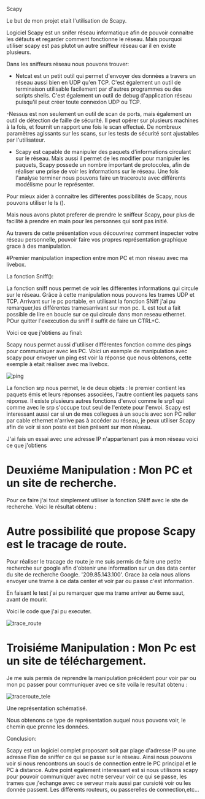 Scapy

Le but de mon projet etait l'utilisation de Scapy.

Logiciel Scapy est un snifer réseau informatique afin de pouvoir connaitre les défauts et regarder comment fonctionne le réseau.
Mais pourquoi utiliser scapy est pas plutot un autre sniffeur réseau car il en existe plusieurs.

Dans les sniffeurs réseau nous pouvons trouver:

- Netcat est un petit outil qui permet d'envoyer des données a travers un réseau aussi bien en UDP qu'en TCP. C'est également un outil de terminaison
utilisable facilement par d'autres programmes ou des scripts shells.
C'est également un outil de debug d'application réseau puisqu'il peut créer toute connexion UDP ou TCP.

-Nessus est non seulement un outil de scan de ports, mais également un outil de détection de faille de sécurité.
Il peut opérer sur plusieurs machines à la fois, et fournit un rapport une fois le scan effectué.
De nombreux paramètres agissants sur les scans, sur les tests de sécurité sont ajustables par l'utilisateur.

- Scapy est capable de manipuler des paquets d'informations circulant sur le réseau. Mais aussi il permet de les modifier  pour manipuler les paquets,
Scapy possede un nombre important de protocoles, afin de réaliser une prise de voir les informations sur le réseau.
Une fois l'analyse terminer nous pouvons faire un traceroute avec différents modélisme pour le représenter.

Pour mieux aider à connaitre les différentes possibilités de Scapy, nous pouvons utiliser le ls ().

Mais nous avons plutot preferer de prendre le sniffeur Scapy, pour plus de facilité à prendre en main pour les personnes qui sont pas initié.

Au travers de cette présentation vous découvrirez comment inspecter votre réseau personnelle, pouvoir faire vos propres représentation graphique grace à des manipulation.


#Premier manipulation inspection entre mon PC et mon réseau avec ma livebox.

La fonction Sniff():

La fonction sniff nous permet de voir les différentes informations qui circule sur le réseau. Grâce à cette manipulation nous pouvons les trames UDP et TCP.
Arrivant sur le pc portable, en utilisant la fonction SNiff j'ai pu remarquer,les différentes tramesarrivant sur mon pc.
IL est tout a fait possible de lire en boucle sur ce qui circule dans mon reseau ethernet. POur quitter l'exexcution du sniff il suffit de faire un CTRL+C.

Voici ce que j'obtiens au final:





Scapy nous permet aussi d'utiliser différentes fonction comme des pings pour communiquer avec les PC.
 Voici un exemple de manipulation avec scapy pour envoyer un ping est voir la réponse que nous obtenons, cette exemple à etait réaliser avec ma livebox.


![ping](https://cloud.githubusercontent.com/assets/15108010/12550382/a8f760c8-c363-11e5-8f4e-861faa704997.png)

La fonction srp nous permet, le de deux objets : le premier contient les paquets émis et leurs réponses associées, l'autre contient les paquets sans réponse.
Il existe plusieurs autres fonctions d'envoi comme le srp1 qui comme avec le srp s'occupe tout seul de l'entete pour l'envoi.
Scapy est interessant aussi car si un de mes collegues à un soucis avec son PC relier par cable ethernet n'arrive pas à accéder au réseau,
je peux utiliser Scapy afin de voir si son poste est bien présent sur mon réseau.

J'ai fais un essai avec une adresse IP n'appartenant pas à mon réseau voici ce que  j'obtiens

# Deuxiéme Manipulation : Mon PC et un site de recherche.

Pour ce faire j'ai tout simplement utiliser la fonction SNiff avec le site de recherche. Voici le résultat obtenu :





# Autre possibilité que propose Scapy est le tracage de route. 
Pour réaliser le tracage de route je me suis permis de faire une petite recherche sur google afin d'obtenir une information sur un des data center du site de recherche Google.
'209.85.143.100'. Grace àa cela nous allons envoyer une trame à ce data center et voir par ou passe c'est information.

En faisant le test j'ai pu remarquer que ma trame arriver au 6eme saut, avant de mourir.

Voici le code que j'ai pu executer.



![trace_route](https://cloud.githubusercontent.com/assets/15108010/12550432/003e3366-c364-11e5-9f4f-06b03f43663d.png)



# Troisiéme Manipulation : Mon Pc est un site de téléchargement.
Je me suis permis de reprendre la manipulation précédent pour voir par ou mon pc passer pour communiquer avec ce site voila le resultat obtenu :



![traceroute_tele](https://cloud.githubusercontent.com/assets/15108010/12550218/89b6ca4c-c362-11e5-9bc0-1395f4b613de.png)


Une représentation  schématisé.


Nous obtenons ce type de représentation auquel nous pouvons voir, le chemin que prenne les données.

Conclusion:

Scapy est un logiciel complet proposant soit par plage d'adresse IP ou une adresse Fixe de sniffer ce qui se passe sur le réseau.
Ainsi nous pouvons voir si nous rencontrons un soucis de connection entre le PC principal et le PC à distance.
Autre point egalement interessant est si nous utilisons scapy pour pouvoir communiquer avec notre serveur voir ce qui se passe,
les trames que j'echange avec ce serveur mais aussi par cursioté voir ou les donnée passent. Les différents routeurs, ou passerelles de connection,etc...
